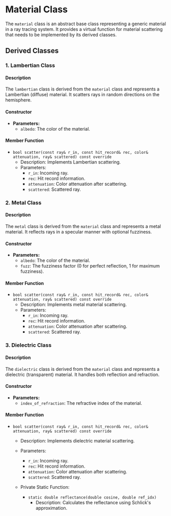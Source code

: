 # Material Class

The `material` class is an abstract base class representing a generic material in a ray tracing system. It provides a virtual function for material scattering that needs to be implemented by its derived classes.

## Derived Classes

### 1. Lambertian Class
#### Description
The `lambertian` class is derived from the `material` class and represents a Lambertian (diffuse) material. It scatters rays in random directions on the hemisphere.

#### Constructor
- **Parameters:**
  - `albedo`: The color of the material.

#### Member Function
- `bool scatter(const ray& r_in, const hit_record& rec, color& attenuation, ray& scattered) const override`
  - Description: Implements Lambertian scattering.
  - Parameters:
    - `r_in`: Incoming ray.
    - `rec`: Hit record information.
    - `attenuation`: Color attenuation after scattering.
    - `scattered`: Scattered ray.

### 2. Metal Class
#### Description
The `metal` class is derived from the `material` class and represents a metal material. It reflects rays in a specular manner with optional fuzziness.

#### Constructor
- **Parameters:**
  - `albedo`: The color of the material.
  - `fuzz`: The fuzziness factor (0 for perfect reflection, 1 for maximum fuzziness).

#### Member Function
- `bool scatter(const ray& r_in, const hit_record& rec, color& attenuation, ray& scattered) const override`
  - Description: Implements metal material scattering.
  - Parameters:
    - `r_in`: Incoming ray.
    - `rec`: Hit record information.
    - `attenuation`: Color attenuation after scattering.
    - `scattered`: Scattered ray.

### 3. Dielectric Class
#### Description
The `dielectric` class is derived from the `material` class and represents a dielectric (transparent) material. It handles both reflection and refraction.

#### Constructor
- **Parameters:**
  - `index_of_refraction`: The refractive index of the material.

#### Member Function
- `bool scatter(const ray& r_in, const hit_record& rec, color& attenuation, ray& scattered) const override`
  - Description: Implements dielectric material scattering.
  - Parameters:
    - `r_in`: Incoming ray.
    - `rec`: Hit record information.
    - `attenuation`: Color attenuation after scattering.
    - `scattered`: Scattered ray.

  - Private Static Function:
    - `static double reflectance(double cosine, double ref_idx)`
      - Description: Calculates the reflectance using Schlick's approximation.